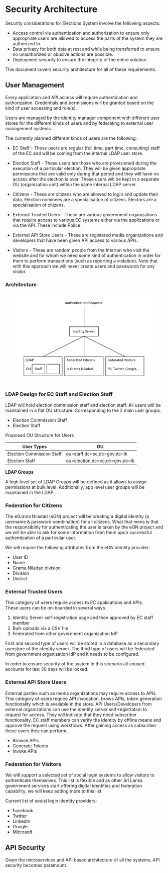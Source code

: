 # Security Architecture

Security considerations for Elections System involve the following aspects:

* Access control via authentication and authorization to ensure only appropriate users are allowed to access the parts of the system they are authorized to.
* Data privacy for both data at rest and while being transferred to ensure no unauthorized or abusive actions are possible.
* Deployment security to ensure the integrity of the entire solution.

This document covers security architecture for all of these requirements.

## User Management

Every application and API access will require authentication and  authorization. Credentials and permissions will be granted based on the kind of user accessing and role(s).

Users are managed by the identity manager component with different user stores for the different kinds of users and by federating to external user management systems. 

The currently planned different kinds of users are the following:

* EC Staff - These users are regular (full time, part time, consulting) staff of the EC and will be coming from the internal LDAP user store.

* Election Staff - These users are those who are provisioned during the execution of a particular election. They will be given appropriate permissions that are valid only during that period and they will have no access after the election is over. These users will be kept in a separate OU (organization unit) within the same internal LDAP server.

* Citizens - These are citizens who are allowed to login and update their data. 
Election nominees are a specialisation of citizens. Electors are a specialisation of citizens. 

* External Trusted Users - These are various government organizations that require access to various EC systems either via the applications or via the API. These include Police.

* External API Store Users - These are registered media organizations and developers that have been given API access to various APIs. 

* Visitors - These are random people from the Internet who visit the website and for whom we need some kind of authentication in order for them to perform transactions (such as reporting a violation). Note that with this approach we will never create users and passwords for any visitor.

### Architecture

<p align="center">
  <img src="umarch.png">
</p>

### LDAP Design for EC Staff and Election Staff

LDAP will hold election commission staff and election staff. 
All users will be maintained in a flat OU structure. Corresponding to the 2 main user groups.
* Election Commission Staff
* Election Staff


Proposed OU Structure for Users

| User Types                    | OU
| ---                           | ---
| Election Commission Staff     | ou=staff,dc=ec,dc=gov,dc=lk
| Election Staff                | ou=election,dc=ec,dc=gov,dc=lk

**LDAP Groups**

A high level set of LDAP Groups will be defined as it allows to assign permissions at bulk level.
Additionally, app level user groups will be maintained in the LDAP.


### Federation for Citizens

The eGrama Niladari (eGN) project will be creating a digital identity (a username & password combination) for all citizens. What that mens is that the responsibiltiy for authenticating the user is taken by the eGN project and we will be able to ask for some information from them upon successful authentication of a particular user.

We will require the following attributes from the eGN identity provider:

* User ID
* Name
* Grama Niladari division
* Division
* District

### External Trusted Users

This category of users require access to EC applications and APIs.   
These users can be on-boarded in several ways.
1. Identity Server self-registration page and then approved by EC staff member
2. Bulk uploads via a CSV file
3. Federated from other government organization IdP
 
First and second type of users will be stored in a database as a secondary userstore of the identity server.
The third type of users will be federated from government organization IdP and it needs to be configured.  

In order to ensure security of the system in this scenario all unused accounts for last 30 days will be locked.
 
### External API Store Users

External parties such as media organizations may require access to APIs. 
This category of users require API invocation, brows APIs, token generation functionality which is available in the store. 
API Users/Developers from external organizations can use the identity server self-registration to request for access. They will indicate that they need subscriber functionality.
EC staff members can verify the identity by offline means and approve the request using workflows.
After gaining access as subscriber these users they can perform,
* Browse APIs
* Generate Tokens
* Invoke APIs

### Federation for Visitors

We will support a selected set of social login systems to allow visitors to authenticate themselves. This list is flexible and as other Sri Lanka government services start offering digital identities and federation capability, we will keep adding more to this list.

Current list of social login identity providers:

* Facebook
* Twitter
* LinkedIn
* Google
* Microsoft

## API Security

Given the microservices and API based architecture of all the systems, API security becomes paramount. 

